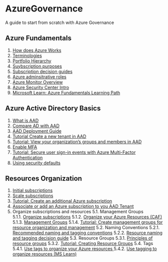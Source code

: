 # AzureGovernance
A guide to start from scratch with Azure Governance


## Azure Fundamentals
1. [How does Azure Works](https://docs.microsoft.com/en-us/azure/cloud-adoption-framework/get-started/what-is-azure?WT.mc_id=devops_userstory_service_sprg-inproduct-devopsportal)
2. [Terminologies](https://docs.microsoft.com/en-us/azure/cloud-adoption-framework/ready/considerations/fundamental-concepts#azure-terminology)
3. [Portfolio Hierarchy](https://docs.microsoft.com/en-us/azure/cloud-adoption-framework/reference/fundamental-concepts/hosting-hierarchy)
4. [Suybscription purposes](https://docs.microsoft.com/en-us/azure/cloud-adoption-framework/ready/considerations/fundamental-concepts#azure-subscription-purposes)
5. [Subscription decision guides](https://docs.microsoft.com/en-us/azure/cloud-adoption-framework/decision-guides/subscriptions/)
6. [Azure adminsitrative roles](https://docs.microsoft.com/en-us/azure/cloud-adoption-framework/ready/considerations/fundamental-concepts#azure-administrative-roles)
7. [Azure Monitor Overview](https://docs.microsoft.com/en-us/azure/azure-monitor/overview)<br>
8. [Azure Security Center Intro](https://docs.microsoft.com/en-us/azure/security-center/security-center-intro)
9. [Microsoft Learn: Azure Fundamentals Learning Path](https://docs.microsoft.com/en-us/learn/paths/azure-fundamentals/)

## Azure Active Directory Basics
1. [What is AAD](https://docs.microsoft.com/en-us/azure/active-directory/fundamentals/active-directory-whatis)
2. [Compare AD with AAD](https://docs.microsoft.com/en-us/azure/active-directory/fundamentals/active-directory-compare-azure-ad-to-ad)
3. [AAD Deployment Guide](https://docs.microsoft.com/en-us/azure/active-directory/fundamentals/active-directory-deployment-checklist-p2)
4. [Tutorial Create a new tenant in AAD](https://docs.microsoft.com/en-us/azure/active-directory/fundamentals/active-directory-access-create-new-tenant)
5. [Tutorial: View your organization’s groups and members in AAD](https://docs.microsoft.com/en-us/azure/active-directory/fundamentals/active-directory-access-create-new-tenant)
6. [Enable MFA](https://docs.microsoft.com/en-us/azure/active-directory/fundamentals/concept-fundamentals-mfa-get-started)
7. [Tutorial: Secure user sign-in events with Azure Multi-Factor Authentication](https://docs.microsoft.com/en-us/azure/active-directory/authentication/tutorial-enable-azure-mfa)
8. [Using security defaults](https://docs.microsoft.com/en-us/azure/active-directory/fundamentals/concept-fundamentals-security-defaults)


## Resources Organization
1. [Initial subscriptions](https://docs.microsoft.com/en-us/azure/cloud-adoption-framework/ready/azure-best-practices/initial-subscriptions)
2. [Scale subscriptions](https://docs.microsoft.com/en-us/azure/cloud-adoption-framework/ready/azure-best-practices/scale-subscriptions)
3. [Tutorial: Create an additional Azure subscription](https://docs.microsoft.com/en-us/azure/cost-management-billing/manage/create-subscription)
4. [Associate or add an Azure subscription to you AAD Tenant](https://docs.microsoft.com/en-us/azure/active-directory/fundamentals/active-directory-how-subscriptions-associated-directory)
5. Organize subscriptions and resources
5.1. Management Groups<br/>
5.1.1. [Organize subscriptions](https://docs.microsoft.com/en-us/azure/cloud-adoption-framework/ready/azure-best-practices/organize-subscriptions)
5.1.2. [Organize your Azure Resources (CAF)](https://docs.microsoft.com/en-us/azure/cloud-adoption-framework/ready/azure-setup-guide/organize-resources?tabs=AzureManagementGroupsAndHierarchy)
5.1.3. [Management Groups](https://docs.microsoft.com/en-us/azure/governance/management-groups/overview)
5.1.4. [Tutorial: Create management groups for resource organization and management](https://docs.microsoft.com/en-us/azure/governance/management-groups/create-management-group-portal)
5.2. Naming Conventions
5.2.1. [Recommended naming and tagging conventions](https://docs.microsoft.com/en-us/azure/cloud-adoption-framework/ready/azure-best-practices/naming-and-tagging)
5.2.2. [Resource naming and tagging decision guide](https://docs.microsoft.com/en-us/azure/cloud-adoption-framework/decision-guides/resource-tagging/)
5.3. Resource Groups
5.3.1. [Principles of resource groups](https://docs.microsoft.com/en-us/learn/modules/control-and-organize-with-azure-resource-manager/2-principles-of-resource-groups)
5.3.2. [Tutorial: Creating Resource Groups](https://docs.microsoft.com/en-us/azure/azure-resource-manager/management/manage-resource-groups-portal#create-resource-groups)
5.4. Tags
5.4.1. [Use tags to organize your Azure resources ](https://docs.microsoft.com/en-us/azure/azure-resource-manager/management/tag-resources#portal)
5.4.2. [Use tagging to organize resources (MS Learn)](https://docs.microsoft.com/en-us/learn/modules/control-and-organize-with-azure-resource-manager/3-use-tagging-to-organize-resources)

